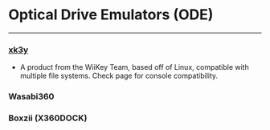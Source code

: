 # Optical Drive Emulators (ODE)

------

### [xk3y](https://www.reddit.com/r/360hacks/wiki/ode/xk3y)

- A product from the WiiKey Team, based off of Linux, compatible with  multiple file systems. Check page for console compatibility. 

### Wasabi360

### Boxzii (X360DOCK)

